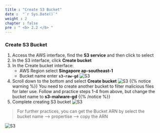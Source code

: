 ```yaml
---
title : "Create S3 Bucket"
date :  "`r Sys.Date()`" 
weight : 2
chapter : false
pre : " <b> 2.2 </b> "
---
```


### Create S3 Bucket
1. Access the AWS interface, find the **S3 service** and then click to select
2. In the S3 interface, click **Create bucket**
3. In the Create bucket interface:
   - AWS Region select **Singapore ap-southeast-1**
   - Bucket name enter **`s3-raw-gd`** 
![S3](/images/2.Bucket/2.1-bucket-raw.jpg?width=60pc)
4. Scroll down to the bottom and select **Create bucket**
![S3](/images/2.Bucket/2.3-create-bucket.jpg?width=60pc)
{{% notice warning %}}
You need to create another bucket to filter malicious files for later use. Follow and practice steps 1-4 from above, but change the bucket name to **s3-malware-gd**
{{% /notice %}}
1. Complete creating S3 bucket
![S3](/images/2.Bucket/2.4-2-bucket.jpg?width=60pc)

> For further practices, you can get the Bucket ARN by select the bucket name --> propertise --> copy the ARN
>
![S3](/images/2.Bucket/2.6-properties.jpg?width=60pc)
